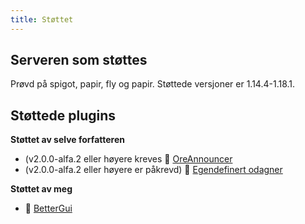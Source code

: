 ```yaml
---
title: Støttet
---
```


## Serveren som støttes

Prøvd på spigot, papir, fly og papir. Støttede versjoner er 1.14.4-1.18.1.

## Støttede plugins

__Støttet av selve forfatteren__

* (v2.0.0-alfa.2 eller høyere kreves 📢 [OreAnnouncer](https://alessiodp.com/docs/oreannouncer/editblock#custom)
* (v2.0.0-alfa.2 eller høyere er påkrevd) 🚀 [Egendefinert odagner](https://github.com/DerFrZocker/Custom-Ore-Generator/wiki/ItemMods)

__Støttet av meg__

* 📌 [BetterGui](better-gui)
